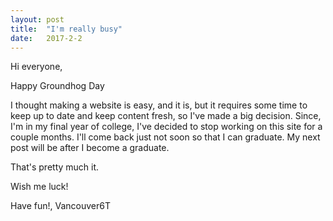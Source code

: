 ```yaml
---
layout: post
title:  "I'm really busy"
date:   2017-2-2
---
```

Hi everyone,

Happy Groundhog Day

I thought making a website is easy, and it is, but it requires some time to keep up to date and keep content fresh, so I've made a big decision. Since, I'm in my final year of college, I've decided to stop working on this site for a couple months. I'll come back just not soon so that I can graduate. My next post will be after I become a graduate.

That's pretty much it.


Wish me luck!



Have fun!,
Vancouver6T